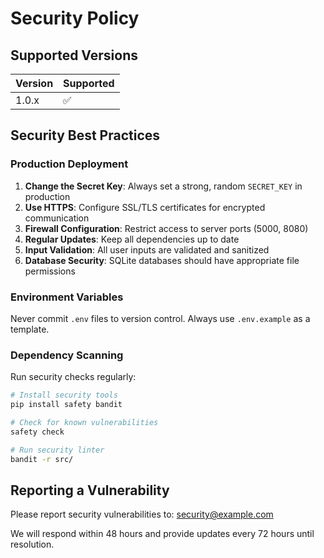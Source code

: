 # Security Policy

## Supported Versions

| Version | Supported          |
| ------- | ------------------ |
| 1.0.x   | :white_check_mark: |

## Security Best Practices

### Production Deployment

1. **Change the Secret Key**: Always set a strong, random `SECRET_KEY` in production
2. **Use HTTPS**: Configure SSL/TLS certificates for encrypted communication
3. **Firewall Configuration**: Restrict access to server ports (5000, 8080)
4. **Regular Updates**: Keep all dependencies up to date
5. **Input Validation**: All user inputs are validated and sanitized
6. **Database Security**: SQLite databases should have appropriate file permissions

### Environment Variables

Never commit `.env` files to version control. Always use `.env.example` as a template.

### Dependency Scanning

Run security checks regularly:

```bash
# Install security tools
pip install safety bandit

# Check for known vulnerabilities
safety check

# Run security linter
bandit -r src/
```

## Reporting a Vulnerability

Please report security vulnerabilities to: security@example.com

We will respond within 48 hours and provide updates every 72 hours until resolution.